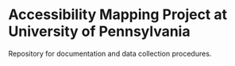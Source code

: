 # Accessibility Mapping Project at University of Pennsylvania
Repository for documentation and data collection procedures. 

